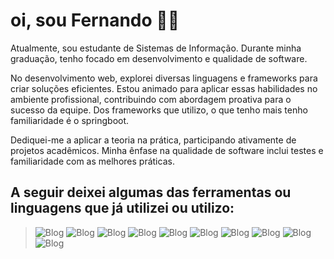 
# oi, sou Fernando 👋🏼

  

Atualmente, sou estudante de Sistemas de Informação. Durante minha graduação, tenho focado em desenvolvimento e qualidade de software.

No desenvolvimento web, explorei diversas linguagens e frameworks para criar soluções eficientes. Estou animado para aplicar essas habilidades no ambiente profissional, contribuindo com abordagem proativa para o sucesso da equipe. Dos frameworks que utilizo, o que tenho mais tenho familiaridade é o springboot.

Dediquei-me a aplicar a teoria na prática, participando ativamente de projetos acadêmicos. Minha ênfase na qualidade de software inclui testes e familiaridade com as melhores práticas.

## A seguir deixei algumas das ferramentas ou linguagens que já utilizei ou utilizo:

  

  >![Blog](https://img.shields.io/badge/MySQL-005C84?style=for-the-badge&logo=mysql&logoColor=white) ![Blog](https://img.shields.io/badge/Spring-6DB33F?style=for-the-badge&logo=spring&logoColor=white) ![Blog](https://img.shields.io/badge/React-20232A?style=for-the-badge&logo=react&logoColor=61DAFB) ![Blog](https://img.shields.io/badge/React_Native-20232A?style=for-the-badge&logo=react&logoColor=61DAFB) ![Blog]( https://img.shields.io/badge/CSS-239120?&style=for-the-badge&logo=css3&logoColor=white) 
![Blog](https://img.shields.io/badge/Node.js-43853D?style=for-the-badge&logo=node.js&logoColor=white) ![Blog](https://img.shields.io/badge/JavaScript-323330?style=for-the-badge&logo=javascript&logoColor=F7DF1E) ![Blog](https://img.shields.io/badge/Java-ED8B00?style=for-the-badge&logo=openjdk&logoColor=white) ![Blog](https://img.shields.io/badge/HTML-239120?style=for-the-badge&logo=html5&logoColor=white) ![Blog]( https://img.shields.io/badge/C-00599C?style=for-the-badge&logo=c&logoColor=white)

